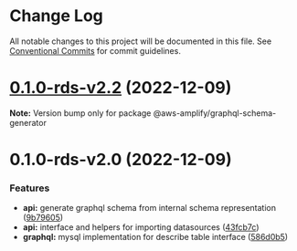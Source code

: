 # Change Log

All notable changes to this project will be documented in this file.
See [Conventional Commits](https://conventionalcommits.org) for commit guidelines.

# [0.1.0-rds-v2.2](https://github.com/aws-amplify/amplify-category-api/compare/@aws-amplify/graphql-schema-generator@0.1.0-rds-v2.0...@aws-amplify/graphql-schema-generator@0.1.0-rds-v2.2) (2022-12-09)

**Note:** Version bump only for package @aws-amplify/graphql-schema-generator

# 0.1.0-rds-v2.0 (2022-12-09)

### Features

- **api:** generate graphql schema from internal schema representation ([9b79605](https://github.com/aws-amplify/amplify-category-api/commit/9b79605239eb47a438deb04fdbda4996563d80ee))
- **api:** interface and helpers for importing datasources ([43fcb7c](https://github.com/aws-amplify/amplify-category-api/commit/43fcb7c864d95f178a3f7bfed3bb53d9318d7881))
- **graphql:** mysql implementation for describe table interface ([586d0b5](https://github.com/aws-amplify/amplify-category-api/commit/586d0b5dbf5e04658968b24c853395eab956a0a4))

